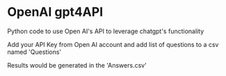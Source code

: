 # OpenAI gpt4API
Python code to use Open AI's API to leverage chatgpt's functionality 

Add your API Key from Open AI account and add list of questions to a csv named 'Questions'

Results would be generated in the 'Answers.csv' 
